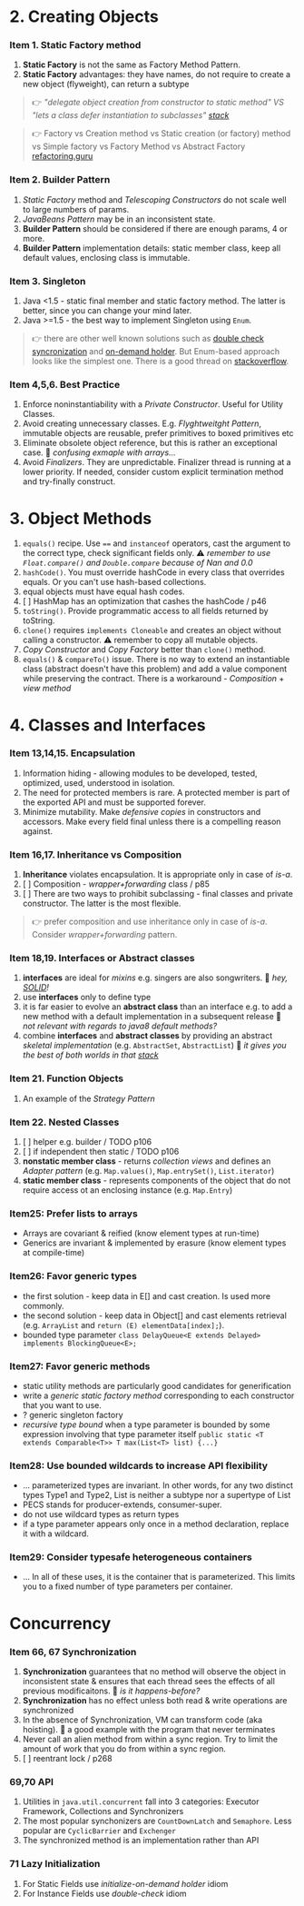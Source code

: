 

# 2. Creating Objects


### Item 1. Static Factory method
1. **Static Factory** is not the same as Factory Method Pattern. 
1. **Static Factory** advantages: they have names, do not require to create a new object (flyweight), can return a subtype

> :point_right:   *"delegate object creation from constructor to static method" VS "lets a class defer instantiation to subclasses" [stack](https://stackoverflow.com/a/9914562)* 

> :point_right: Factory vs Creation method vs Static creation (or factory) method  vs Simple factory vs Factory Method  vs Abstract Factory [refactoring.guru](https://refactoring.guru/design-patterns/factory-comparison)

### Item 2. Builder Pattern
1. *Static Factory* method and *Telescoping Constructors* do not scale well to large numbers of params.
1. *JavaBeans Pattern* may be in an inconsistent state.
1. **Builder Pattern** should be considered if there are enough params, 4 or more.
1. **Builder Pattern** implementation details: static member class, keep all default values, enclosing class is immutable.

### Item 3. Singleton
1. Java <1.5 - static final member and static factory method. The latter is better, since you can change your mind later.
1. Java >=1.5 - the best way to implement Singleton using `Enum`. 

> :point_right:  there are other well known solutions such as 
[double check syncronization](https://en.wikipedia.org/wiki/Double-checked_locking#Usage_in_Java) and
[on-demand holder](https://en.wikipedia.org/wiki/Initialization-on-demand_holder_idiom). 
But Enum-based approach looks like the simplest one. There is a good thread on 
[stackoverflow](https://stackoverflow.com/questions/11165852/java-singleton-and-synchronization).

### Item 4,5,6. Best Practice
1. Enforce noninstantiability with a *Private Constructor*. Useful for Utility Classes.
1. Avoid creating unnecessary classes. E.g. *Flyghtweitght Pattern*, immutable objects are reusable, prefer primitives to boxed primitives etc
1. Eliminate obsolete object reference, but this is rather an exceptional case. :thought_balloon: *confusing exmaple with arrays...*
1. Avoid _Finalizers_. They are unpredictable. Finalizer thread is running at a lower priority. If needed, consider custom explicit termination method and try-finally construct. 


# 3. Object Methods


1. `equals()` recipe. Use `==` and `instanceof` operators, cast the argument to the correct type, check significant fields only. 
:warning: *remember to use `Float.compare()` and `Double.compare` because of Nan and 0.0*
1. `hashCode()`. You must override hashCode in every class that overrides equals. Or you can't use hash-based collections.
1. equal objects must have equal hash codes.
1. [ ] HashMap has an optimization that cashes the hashCode / p46
1. `toString()`. Provide programmatic access to all fields returned by toString.
1. `clone()` requires `implements Cloneable` and creates an object without calling a constructor. :warning: remember to copy all mutable objects.
1. *Copy Constructor* and *Copy Factory* better than `clone()` method.
1. `equals()` & `compareTo()` issue. There is no way to extend an instantiable class (abstract doesn't have this problem) and add a value component while preserving the contract. There is a workaround - *Composition* + *view method*


# 4. Classes and Interfaces


### Item 13,14,15. Encapsulation
1. Information hiding - allowing modules to be developed, tested, optimized, used, understood in isolation.
1. The need for protected members is rare. A protected member is part of the exported API and must be supported forever.
1. Minimize mutability. Make *defensive copies* in constructors and accessors. Make every field final unless there is a compelling reason against.

### Item 16,17. Inheritance vs Composition
1. **Inheritance** violates encapsulation. It is appropriate only in case of *is-a*.
1. [ ] Composition - *wrapper+forwarding* class / p85
1. [ ] There are two ways to prohibit subclassing - final classes and private constructor. The latter is the most flexible.

> :point_right: prefer composition and use inheritance only in case of *is-a*. Consider *wrapper+forwarding* pattern.

### Item 18,19. Interfaces or Abstract classes
1. **interfaces** are ideal for *mixins* e.g. singers are also songwriters. :thought_balloon: *hey, [SOLID](https://en.wikipedia.org/wiki/SOLID_(object-oriented_design))!*
1. use **interfaces** only to define type
1. it is far easier to evolve an **abstract class** than an interface e.g. to add a new method with a default implementation in a subsequent release :thought_balloon: *not relevant with regards to java8 default methods?*
1. combine **interfaces** and **abstract classes** by providing an abstract *skeletal implementation* (e.g. `AbstractSet`, `AbstractList`) :thought_balloon: *it gives you the best of both worlds in that [stack](https://stackoverflow.com/a/13437007)* 

### Item 21. Function Objects
1. An example of the *Strategy Pattern*

### Item 22. Nested Classes
1. [ ] helper e.g. builder / TODO p106
1. [ ] if independent then static / TODO p106
1. **nonstatic member class** - returns *collection views* and defines an *Adapter pattern* (e.g. `Map.values()`, `Map.entrySet()`, `List.iterator`)
1. **static member class** - represents components of the object that do not require access ot an enclosing instance (e.g. `Map.Entry`)

### Item25: Prefer lists to arrays
- Arrays are covariant & reified (know element types at run-time)
- Generics are invariant & implemented by erasure (know element types at compile-time)

### Item26: Favor generic types
- the first solution - keep data in E[] and cast creation. Is used more commonly.
- the second solution - keep data in Object[] and cast elements retrieval (e.g. `ArrayList` and `return (E) elementData[index];`).
- bounded type parameter `class DelayQueue<E extends Delayed> implements BlockingQueue<E>;`

### Item27: Favor generic methods
- static utility methods are particularly good candidates for generification
- write a _generic static factory method_ corresponding to each constructor that you want to use.
- ? generic singleton factory
- _recursive type bound_ when a type parameter is bounded by some expression involving that type parameter itself
`public static <T extends Comparable<T>> T max(List<T> list) {...}`

### Item28: Use bounded wildcards to increase API flexibility
- ... parameterized types are invariant. In other words, for any two distinct types Type1 and Type2, List<Type1> is neither a subtype nor a supertype of List<Type2>
- PECS stands for producer-extends, consumer-super.
- do not use wildcard types as return types
- if a type parameter appears only once in a method declaration, replace it with a wildcard.

### Item29: Consider typesafe heterogeneous containers
- ... In all of these uses, it is the container that is parameterized. This limits you to a fixed number of type parameters per container.


# Concurrency


### Item 66, 67 Synchronization 
1. **Synchronization** guarantees that no method will observe the object in inconsistent state & ensures that each thread sees the effects of all previous modificaitons. :thought_balloon: *is it happens-before?*
1. **Synchronization** has no effect unless both read & write operations are synchronized
1. In the absence of Synchronization, VM can transform code (aka hoisting). :thought_balloon: a good example with the program that never terminates
1. Never call an alien method from within a sync region. Try to limit the amount of work that you do from within a sync region.
1. [ ] reentrant lock / p268

### 69,70 API
1. Utilities in `java.util.concurrent` fall into 3 categories: Executor Framework, Collections and Synchronizers
1. The most popular synchonizers are `CountDownLatch` and `Semaphore`. Less popular are `CyclicBarrier` and `Exchenger`
1. The synchronized method is an implementation rather than API

### 71 Lazy Initialization
1. For Static Fields use *initialize-on-demand holder* idiom
1. For Instance Fields use *double-check* idiom




